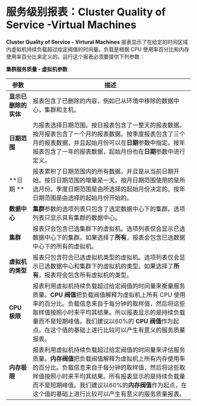 # 服务级别报表：Cluster Quality of Service -Virtual Machines

**Cluster Quality of Service - Virtural Machines** 报表显示了在给定的时间区域内虚拟机持续负载超过给定阀值的时间量。负载是根据 CPU 使用率百分比和内存使用率百分比来定义的。运行这个报表必须要提供下列参数：

**集群服务质量 - 虚拟机参数**

| 参数 | 描述 |
| ---- | ---- |
| **显示已删除的实体**| 报表包含了已删除的内容，例如已从环境中移除的数据中心，集群和主机。|
| **日期范围** | 为报表选择日期范围。按日报表包含了一整天的报表数据。按月报表包含了一个月的报表数据。按季度报表包含了三个月的报表数据，并且起始月份可以在**日期**参数中指定。按年报表包含了一年的报表数据，起始月份也在**日期**参数中进行定义。 |
| **日期 **| 报表累积了日期范围内的所有数据，并且是从当前日期开始。按日日期范围的增量是一天。按月日期范围使用的是所选月份。季度日期范围是由所选择的起始月份决定的。按年日期范围是由选择的起始月份开始的。 |
| **数据中心** | **集群**参数的选项列表只包含了选定数据中心下的集群。选项列表只显示具有集群的数据中心。 |
| **集群** | 报表只会包含已选集群下的虚拟机。选项列表仅会显示已选数据中心下的集群。如果选择了**所有**，报表会包含已选数据中心下的所有的虚拟机。 |
| **虚拟机的类型** | 报表只包含符合已选虚拟机类型的虚拟机。选项列表仅会显示已选数据中心和集群下的虚拟机的类型。如果选择了**所有**，报表将会包含所有虚拟机的类型。 |
| **CPU 极限** | 报表利用虚拟机持续负载超过给定阀值的时间量来衡量服务质量。**CPU 阀值**把负载阀值解释为虚拟机上所有 CPU 使用率的百分比。负载信息来自于每分钟的取样值，然后将这些取样值按照小时来平均其结果。所以报表显示的是持续负载量而不是短期峰值。我们建议以60%的 **CPU 阀值**作为起点，在这个值的基础上进行比较可以产生有意义的服务质量报表。 |
| **内存极限** | 报表利用虚拟机持续负载超过给定阀值的时间量来评估服务质量。**内存阀值**把负载阀值解释为虚拟机上所有内存使用率的百分比。负载信息来自于每分钟的取样值，然后将这些取样值按照小时来平均其结果。所有报表显示的是持续负载量而不是短期峰值。我们建议以60%的**内存阀值**作为起点，在这个值的基础上进行比较可以产生有意义的服务质量报表。|


